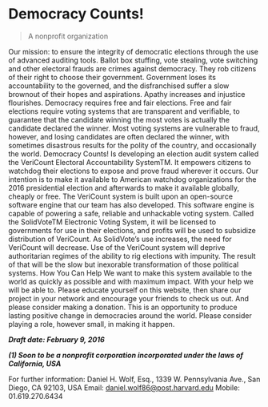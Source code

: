 # Democracy Counts!
> A nonprofit organization 

Our mission: to ensure the integrity of democratic elections through the use of advanced auditing tools.
Ballot box stuffing, vote stealing, vote switching and other electoral frauds are crimes against democracy. They rob citizens of their right to choose their government. Government loses its accountability to the governed, and the disfranchised suffer a slow brownout of their hopes and aspirations. Apathy increases and injustice flourishes.
Democracy requires free and fair elections. Free and fair elections require voting systems that are transparent and verifiable, to guarantee that the candidate winning the most votes is actually the candidate declared the winner. Most voting systems are vulnerable to fraud, however, and losing candidates are often declared the winner, with sometimes disastrous results for the polity of the country, and occasionally the world.
Democracy Counts! Is developing an election audit system called the VeriCount Electoral Accountability SystemTM. It empowers citizens to watchdog their elections to expose and prove fraud wherever it occurs. Our intention is to make it available to American watchdog organizations for the 2016 presidential election and afterwards to make it available globally, cheaply or free. 
The VeriCount system is built upon an open-source software engine that our team has also developed. This software engine is capable of powering a safe, reliable and unhackable voting system. Called the SolidVoteTM Electronic Voting System, it will be licensed to governments for use in their elections, and profits will be used to subsidize distribution of VeriCount. As SolidVote’s use increases, the need for VeriCount will decrease.
Use of the VeriCount system will deprive authoritarian regimes of the ability to rig elections with impunity. The result of that will be the slow but inexorable transformation of those political systems.
How You Can Help
We want to make this system available to the world as quickly as possible and with maximum impact. With your help we will be able to.
Please educate yourself on this website, then share our project in your network and encourage your friends to check us out. And please consider making a donation.
This is an opportunity to produce lasting positive change in democracies around the world. Please consider playing a role, however small, in making it happen.

***Draft date: February 9, 2016***

***(1) Soon to be a nonprofit corporation incorporated under the laws of California, USA***
 
For further information: Daniel H. Wolf, Esq., 1339 W. Pennsylvania Ave., San Diego, CA 92103, USA 
Email: daniel.wolf86@post.harvard.edu Mobile: 01.619.270.6434 
